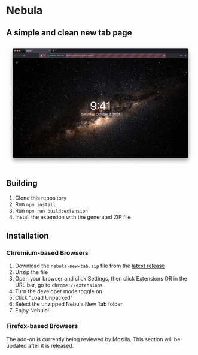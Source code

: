 # Nebula
## A simple and clean new tab page

![Nebula screenshot](screenshots/nebula-new-tab-screenshot.png)

## Building
1. Clone this repository
2. Run `npm install`
3. Run `npm run build:extension`
4. Install the extension with the generated ZIP file

## Installation
### Chromium-based Browsers
1. Download the `nebula-new-tab.zip` file from the [latest release](https://github.com/hkamran80/nebula-new-tab/releases/latest/download/nebula-new-tab.zip)
2. Unzip the file
3. Open your browser and click Settings, then click Extensions OR in the URL bar, go to `chrome://extensions`
4. Turn the developer mode toggle on
5. Click "Load Unpacked"
6. Select the unzipped Nebula New Tab folder
7. Enjoy Nebula!

### Firefox-based Browsers
The add-on is currently being reviewed by Mozilla. This section will be updated after it is released.